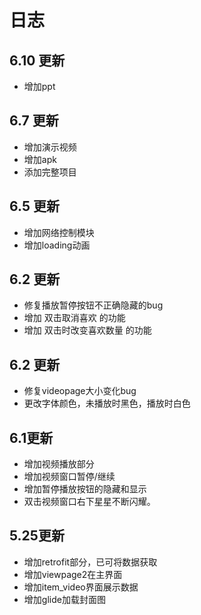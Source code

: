# 日志

## 6.10 更新

- 增加ppt

## 6.7 更新

- 增加演示视频
- 增加apk
- 添加完整项目

## 6.5 更新

+ 增加网络控制模块
+ 增加loading动画

## 6.2 更新

+ 修复播放暂停按钮不正确隐藏的bug
+ 增加 双击取消喜欢 的功能
+ 增加 双击时改变喜欢数量 的功能

## 6.2 更新

+ 修复videopage大小变化bug
+ 更改字体颜色，未播放时黑色，播放时白色

## 6.1更新

- 增加视频播放部分
- 增加视频窗口暂停/继续
- 增加暂停播放按钮的隐藏和显示
- 双击视频窗口右下星星不断闪耀。

## 5.25更新

- 增加retrofit部分，已可将数据获取
- 增加viewpage2在主界面
- 增加item_video界面展示数据
- 增加glide加载封面图
